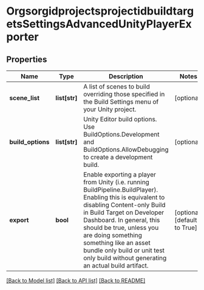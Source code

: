 # OrgsorgidprojectsprojectidbuildtargetsSettingsAdvancedUnityPlayerExporter

## Properties
Name | Type | Description | Notes
------------ | ------------- | ------------- | -------------
**scene_list** | **list[str]** | A list of scenes to build overriding those specified in the Build Settings menu of your Unity project. | [optional] 
**build_options** | **list[str]** | Unity Editor build options. Use BuildOptions.Development and BuildOptions.AllowDebugging to create a development build. | [optional] 
**export** | **bool** | Enable exporting a player from Unity (i.e. running BuildPipeline.BuildPlayer). Enabling this is equivalent to disabling Content-only Build in Build Target on Developer Dashboard. In general, this should be true, unless you are doing something something like an asset bundle only build or unit test only build without generating an actual build artifact. | [optional] [default to True]

[[Back to Model list]](../README.md#documentation-for-models) [[Back to API list]](../README.md#documentation-for-api-endpoints) [[Back to README]](../README.md)


